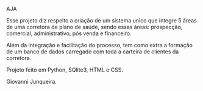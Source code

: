 AJA

Esse projeto diz respeito a criação de um sistema unico que integre 5 áreas de uma corretora de plano de saúde, sendo essas áreas: prospecção, comercial, administrativo, pós venda e financeiro.

Além da integração e facilitação do processo, tem como extra a formação de um banco de dados carregado com toda a carteira de clientes da corretora.

Projeto feito em Python, SQlite3, HTML e CSS.

Giovanni Junqueira.